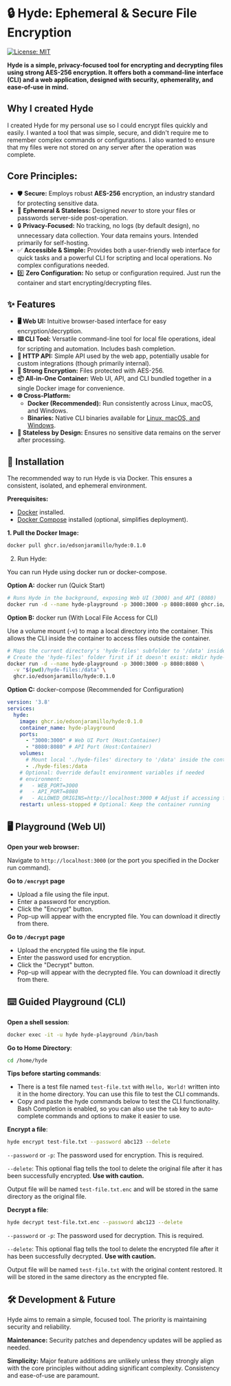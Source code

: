 # 🔒 Hyde: Ephemeral & Secure File Encryption

[![License: MIT](https://img.shields.io/badge/License-MIT-yellow.svg)](https://opensource.org/licenses/MIT) 

**Hyde is a simple, privacy-focused tool for encrypting and decrypting files using strong AES-256 encryption. It offers both a command-line interface (CLI) and a web application, designed with security, ephemerality, and ease-of-use in mind.**

## Why I created Hyde

I created Hyde for my personal use so I could encrypt files quickly and easily. I wanted a tool that was simple, secure, and didn't require me to remember complex commands or configurations. I also wanted to ensure that my files were not stored on any server after the operation was complete.

## Core Principles:

*   🛡️ **Secure:** Employs robust **AES-256** encryption, an industry standard for protecting sensitive data.
*   💨 **Ephemeral & Stateless:** Designed *never* to store your files or passwords server-side post-operation.
*   🔒 **Privacy-Focused:** No tracking, no logs (by default design), no unnecessary data collection. Your data remains yours. Intended primarily for self-hosting.
*   ✅ **Accessible & Simple:** Provides both a user-friendly web interface for quick tasks and a powerful CLI for scripting and local operations. No complex configurations needed.
*  0️⃣ **Zero Configuration:** No setup or configuration required. Just run the container and start encrypting/decrypting files.

## ✨ Features

*   **🖥️ Web UI:** Intuitive browser-based interface for easy encryption/decryption.
*   **⌨️ CLI Tool:** Versatile command-line tool for local file operations, ideal for scripting and automation. Includes bash completion.
*   **🔗 HTTP API:** Simple API used by the web app, potentially usable for custom integrations (though primarily internal).
*   **🔑 Strong Encryption:** Files protected with AES-256.
*   **📦 All-in-One Container:** Web UI, API, and CLI bundled together in a single Docker image for convenience.
*   **🌐 Cross-Platform:**
    *   **Docker (Recommended):** Run consistently across Linux, macOS, and Windows.
    *   **Binaries:** Native CLI binaries available for [Linux, macOS, and Windows](https://github.com/edsonjaramillo/hyde/releases).
*   **🚫 Stateless by Design:** Ensures no sensitive data remains on the server after processing.

## 🚀 Installation

The recommended way to run Hyde is via Docker. This ensures a consistent, isolated, and ephemeral environment.

**Prerequisites:**

*   [Docker](https://docs.docker.com/get-docker/) installed.
*   [Docker Compose](https://docs.docker.com/compose/install/) installed (optional, simplifies deployment).

**1. Pull the Docker Image:**

```bash
docker pull ghcr.io/edsonjaramillo/hyde:0.1.0
```

2. Run Hyde:

You can run Hyde using docker run or docker-compose.

**Option A:** docker run (Quick Start)
```bash
# Runs Hyde in the background, exposing Web UI (3000) and API (8080)
docker run -d --name hyde-playground -p 3000:3000 -p 8080:8080 ghcr.io/edsonjaramillo/hyde:0.1.0
```

**Option B:** docker run (With Local File Access for CLI)

Use a volume mount (-v) to map a local directory into the container. This allows the CLI inside the container to access files outside the container.
```bash
# Maps the current directory's 'hyde-files' subfolder to '/data' inside the container
# Create the 'hyde-files' folder first if it doesn't exist: mkdir hyde-files
docker run -d --name hyde-playground -p 3000:3000 -p 8080:8080 \
  -v "$(pwd)/hyde-files:/data" \
  ghcr.io/edsonjaramillo/hyde:0.1.0
```

**Option C:** docker-compose (Recommended for Configuration)
```yaml
version: '3.8'
services:
  hyde:
    image: ghcr.io/edsonjaramillo/hyde:0.1.0
    container_name: hyde-playground
    ports:
      - "3000:3000" # Web UI Port (Host:Container)
      - "8080:8080" # API Port (Host:Container)
    volumes:
      # Mount local './hyde-files' directory to '/data' inside the container
      - ./hyde-files:/data
    # Optional: Override default environment variables if needed
    # environment:
    #   - WEB_PORT=3000
    #   - API_PORT=8080
    #   - ALLOWED_ORIGINS=http://localhost:3000 # Adjust if accessing from different origin
    restart: unless-stopped # Optional: Keep the container running
```

## 🖥️ Playground (Web UI)

**Open your web browser:** 

Navigate to `http://localhost:3000` (or the port you specified in the Docker run command).

**Go to `/encrypt` page**
- Upload a file using the file input.
- Enter a password for encryption.
- Click the "Encrypt" button.
- Pop-up will appear with the encrypted file. You can download it directly from there.

**Go to `/decrypt` page**
- Upload the encrypted file using the file input.
- Enter the password used for encryption.
- Click the "Decrypt" button.
- Pop-up will appear with the decrypted file. You can download it directly from there.

## ⌨️ Guided Playground (CLI)

**Open a shell session**:
```bash
docker exec -it -u hyde hyde-playground /bin/bash
```

**Go to Home Directory**:
```bash
cd /home/hyde
```

**Tips before starting commands**:
- There is a test file named `test-file.txt` with `Hello, World!` written into it in the home directory. You can use this file to test the CLI commands.
- Copy and paste the hyde commands below to test the CLI functionality. Bash Completion is enabled, so you can also use the `tab` key to auto-complete commands and options to make it easier to use.

**Encrypt a file**:
```bash
hyde encrypt test-file.txt --password abc123 --delete
```
`--password` or `-p`: The password used for encryption. This is required.

`--delete`: This optional flag tells the tool to delete the original file after it has been successfully encrypted.  **Use with caution.**

Output file will be named `test-file.txt.enc` and will be stored in the same directory as the original file.

**Decrypt a file**:
```bash
hyde decrypt test-file.txt.enc --password abc123 --delete
```
`--password` or `-p`: The password used for decryption. This is required.

`--delete`: This optional flag tells the tool to delete the encrypted file after it has been successfully decrypted. **Use with caution.**

Output file will be named `test-file.txt` with the original content restored. It will be stored in the same directory as the encrypted file.


## 🛠️ Development & Future

Hyde aims to remain a simple, focused tool. The priority is maintaining security and reliability.

**Maintenance:** Security patches and dependency updates will be applied as needed.

**Simplicity:** Major feature additions are unlikely unless they strongly align with the core principles without adding significant complexity. Consistency and ease-of-use are paramount.